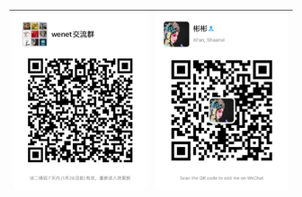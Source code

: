 
| ![ Wenet chat group ](https://github.com/robin1001/qr/blob/master/wenet.jpeg) | ![ Wenet chat group ](https://github.com/robin1001/qr/blob/master/binbin.jpeg) |
|-------------------------------------------------------------------------------|--------------------------------------------------------------------------------|
